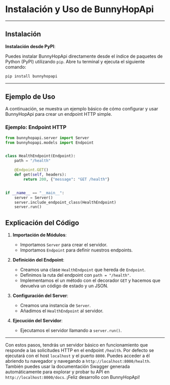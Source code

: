 # Instalación y Uso de BunnyHopApi

---

## Instalación


**Instalación desde PyPI**:

   Puedes instalar BunnyHopApi directamente desde el índice de paquetes de Python (PyPI) utilizando `pip`. Abre tu terminal y ejecuta el siguiente comando:

   ```bash
   pip install bunnyhopapi
   ```


---

## Ejemplo de Uso

A continuación, se muestra un ejemplo básico de cómo configurar y usar BunnyHopApi para crear un endpoint HTTP simple.

### Ejemplo: Endpoint HTTP

```python
from bunnyhopapi.server import Server
from bunnyhopapi.models import Endpoint


class HealthEndpoint(Endpoint):
    path = "/health"

    @Endpoint.GET()
    def get(self, headers):
        return 200, {"message": "GET /health"}


if __name__ == "__main__":
    server = Server()
    server.include_endpoint_class(HealthEndpoint)
    server.run()
```

## Explicación del Código

1. **Importación de Módulos**:
   - Importamos `Server` para crear el servidor.
   - Importamos `Endpoint` para definir nuestros endpoints.

2. **Definición del Endpoint**:
   - Creamos una clase `HealthEndpoint` que hereda de `Endpoint`.
   - Definimos la ruta del endpoint con `path = "/health"`.
   - Implementamos el un método con el decorador `GET` y hacemos que devuelva un código de estado y un JSON.

3. **Configuración del Server**:
   - Creamos una instancia de `Server`.
   - Añadimos el `HealthEndpoint` al servidor.

4. **Ejecución del Servidor**:
   - Ejecutamos el servidor llamando a `server.run()`.

---

Con estos pasos, tendrás un servidor básico en funcionamiento que responde a las solicitudes HTTP en el endpoint `/health`.
Por defecto se ejecutará con el host `localhost` y el puerto `8000`. Puedes acceder a él abriendo tu navegador y navegando a `http://localhost:8000/health`.
También puedes usar la documentación Swagger generada automáticamente para explorar y probar tu API en `http://localhost:8000/docs`.
¡Feliz desarrollo con BunnyHopApi!

<script>
  (function() {
    const linkElm = document.querySelector('#template a[download="index.html"]');
    const codeElm = document.querySelector('#template code');
    const html = codeElm?.textContent;

    linkElm?.setAttribute('href', `data:text/plain,${html}`);
  })();
</script>